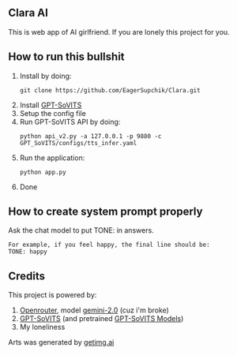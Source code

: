 ## Clara AI
This is web app of AI girlfriend. If you are lonely this project for you.


## How to run this bullshit
1. Install by doing:
   ```
   git clone https://github.com/EagerSupchik/Clara.git
   ```
2. Install [GPT-SoVITS](https://github.com/RVC-Boss/GPT-SoVITS.git)
3. Setup the config file
4. Run GPT-SoVITS API by doing:
   ```
   python api_v2.py -a 127.0.0.1 -p 9880 -c GPT_SoVITS/configs/tts_infer.yaml
   ```
6. Run the application:
   ```
   python app.py
   ```
7. Done

## How to create system prompt properly
Ask the chat model to put TONE: <tone> in answers. 
```
For example, if you feel happy, the final line should be:
TONE: happy
```
## Credits
This project is powered by:
1. [Openrouter](https://openrouter.ai/), model [gemini-2.0](https://openrouter.ai/google/gemini-2.0-flash-lite-preview-02-05:free) (cuz i'm broke)
2. [GPT-SoVITS](https://github.com/RVC-Boss/GPT-SoVITS.git) (and pretrained [GPT-SoVITS Models](https://huggingface.co/lj1995/GPT-SoVITS))
3. My loneliness

Arts was generated by [getimg.ai](getimg.ai)
